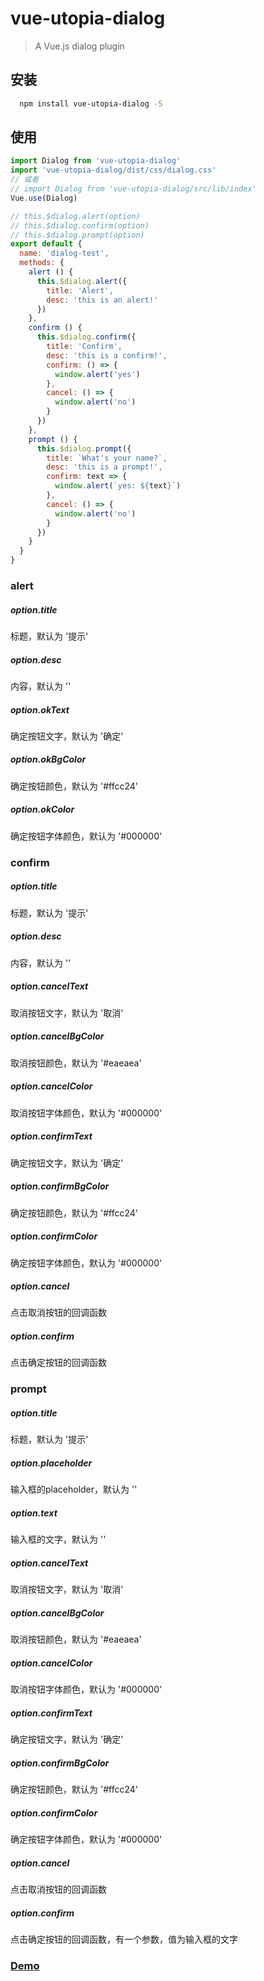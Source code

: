 # vue-utopia-dialog

> A Vue.js dialog plugin

## 安装

```bash
  npm install vue-utopia-dialog -S
```

## 使用

```js
import Dialog from 'vue-utopia-dialog'
import 'vue-utopia-dialog/dist/css/dialog.css'
// 或者
// import Dialog from 'vue-utopia-dialog/src/lib/index'
Vue.use(Dialog)
```
```js
// this.$dialog.alert(option)
// this.$dialog.confirm(option)
// this.$dialog.prompt(option)
export default {
  name: 'dialog-test',
  methods: {
    alert () {
      this.$dialog.alert({
        title: 'Alert',
        desc: 'this is an alert!'
      })
    },
    confirm () {
      this.$dialog.confirm({
        title: 'Confirm',
        desc: 'this is a confirm!',
        confirm: () => {
          window.alert('yes')
        },
        cancel: () => {
          window.alert('no')
        }
      })
    },
    prompt () {
      this.$dialog.prompt({
        title: `What's your name?`,
        desc: 'this is a prompt!',
        confirm: text => {
          window.alert(`yes: ${text}`)
        },
        cancel: () => {
          window.alert('no')
        }
      })
    }
  }
}
```

### alert
##### option.title
标题，默认为 '提示'
##### option.desc
内容，默认为 ''
##### option.okText
确定按钮文字，默认为 '确定'
##### option.okBgColor
确定按钮颜色，默认为 '#ffcc24'
##### option.okColor
确定按钮字体颜色，默认为 '#000000'

### confirm
##### option.title
标题，默认为 '提示'
##### option.desc
内容，默认为 ''
##### option.cancelText
取消按钮文字，默认为 '取消'
##### option.cancelBgColor
取消按钮颜色，默认为 '#eaeaea'
##### option.cancelColor
取消按钮字体颜色，默认为 '#000000'
##### option.confirmText
确定按钮文字，默认为 '确定'
##### option.confirmBgColor
确定按钮颜色，默认为 '#ffcc24'
##### option.confirmColor
确定按钮字体颜色，默认为 '#000000'
##### option.cancel
点击取消按钮的回调函数
##### option.confirm
点击确定按钮的回调函数

### prompt
##### option.title
标题，默认为 '提示'
##### option.placeholder
输入框的placeholder，默认为 ''
##### option.text
输入框的文字，默认为 ''
##### option.cancelText
取消按钮文字，默认为 '取消'
##### option.cancelBgColor
取消按钮颜色，默认为 '#eaeaea'
##### option.cancelColor
取消按钮字体颜色，默认为 '#000000'
##### option.confirmText
确定按钮文字，默认为 '确定'
##### option.confirmBgColor
确定按钮颜色，默认为 '#ffcc24'
##### option.confirmColor
确定按钮字体颜色，默认为 '#000000'
##### option.cancel
点击取消按钮的回调函数
##### option.confirm
点击确定按钮的回调函数，有一个参数，值为输入框的文字

### [Demo](https://tracy2zhang.github.io/vue-dialog)
